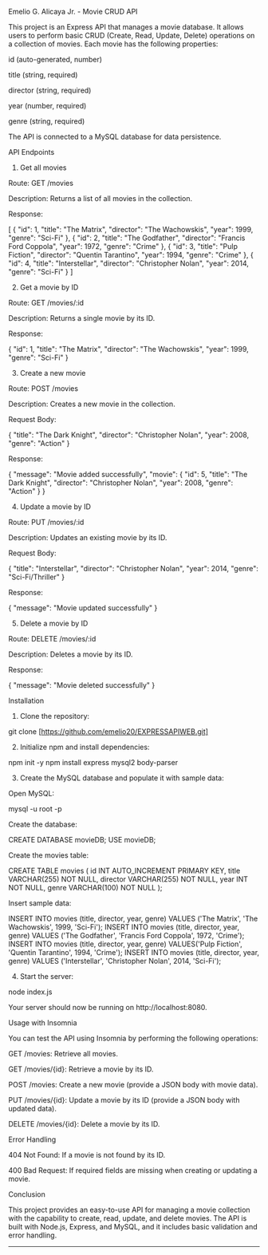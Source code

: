 Emelio G. Alicaya Jr. - Movie CRUD API


This project is an Express API that manages a movie database. It allows users to perform basic CRUD (Create, Read, Update, Delete) operations on a collection of movies. Each movie has the following properties:

id (auto-generated, number)

title (string, required)

director (string, required)

year (number, required)

genre (string, required)


The API is connected to a MySQL database for data persistence.

API Endpoints

1. Get all movies

Route: GET /movies

Description: Returns a list of all movies in the collection.

Response:


[
  {
    "id": 1,
    "title": "The Matrix",
    "director": "The Wachowskis",
    "year": 1999,
    "genre": "Sci-Fi"
  },
  {
    "id": 2,
    "title": "The Godfather",
    "director": "Francis Ford Coppola",
    "year": 1972,
    "genre": "Crime"
  },
  {
    "id": 3,
    "title": "Pulp Fiction",
    "director": "Quentin Tarantino",
    "year": 1994,
    "genre": "Crime"
  },
  {
    "id": 4,
    "title": "Interstellar",
    "director": "Christopher Nolan",
    "year": 2014,
    "genre": "Sci-Fi"
  }
]

2. Get a movie by ID

Route: GET /movies/:id

Description: Returns a single movie by its ID.

Response:


{
  "id": 1,
  "title": "The Matrix",
  "director": "The Wachowskis",
  "year": 1999,
  "genre": "Sci-Fi"
}

3. Create a new movie

Route: POST /movies

Description: Creates a new movie in the collection.

Request Body:


{
  "title": "The Dark Knight",
  "director": "Christopher Nolan",
  "year": 2008,
  "genre": "Action"
}

Response:


{
  "message": "Movie added successfully",
  "movie": {
    "id": 5,
    "title": "The Dark Knight",
    "director": "Christopher Nolan",
    "year": 2008,
    "genre": "Action"
  }
}

4. Update a movie by ID

Route: PUT /movies/:id

Description: Updates an existing movie by its ID.

Request Body:


{
  "title": "Interstellar",
  "director": "Christopher Nolan",
  "year": 2014,
  "genre": "Sci-Fi/Thriller"
}

Response:


{
  "message": "Movie updated successfully"
}

5. Delete a movie by ID

Route: DELETE /movies/:id

Description: Deletes a movie by its ID.

Response:


{
  "message": "Movie deleted successfully"
}

Installation

1. Clone the repository:

git clone [https://github.com/emelio20/EXPRESSAPIWEB.git]


2. Initialize npm and install dependencies:

npm init -y
npm install express mysql2 body-parser


3. Create the MySQL database and populate it with sample data:

Open MySQL:

mysql -u root -p

Create the database:

CREATE DATABASE movieDB;
USE movieDB;

Create the movies table:

CREATE TABLE movies (
  id INT AUTO_INCREMENT PRIMARY KEY,
  title VARCHAR(255) NOT NULL,
  director VARCHAR(255) NOT NULL,
  year INT NOT NULL,
  genre VARCHAR(100) NOT NULL
);

Insert sample data:

INSERT INTO movies (title, director, year, genre) VALUES ('The Matrix', 'The Wachowskis', 1999, 'Sci-Fi');
INSERT INTO movies (title, director, year, genre) VALUES ('The Godfather', 'Francis Ford Coppola', 1972, 'Crime');
INSERT INTO movies (title, director, year, genre) VALUES('Pulp Fiction', 'Quentin Tarantino', 1994, 'Crime');
INSERT INTO movies (title, director, year, genre) VALUES ('Interstellar', 'Christopher Nolan', 2014, 'Sci-Fi');



4. Start the server:

node index.js

Your server should now be running on http://localhost:8080.



Usage with Insomnia

You can test the API using Insomnia by performing the following operations:

GET /movies: Retrieve all movies.

GET /movies/{id}: Retrieve a movie by its ID.

POST /movies: Create a new movie (provide a JSON body with movie data).

PUT /movies/{id}: Update a movie by its ID (provide a JSON body with updated data).

DELETE /movies/{id}: Delete a movie by its ID.


Error Handling

404 Not Found: If a movie is not found by its ID.

400 Bad Request: If required fields are missing when creating or updating a movie.


Conclusion

This project provides an easy-to-use API for managing a movie collection with the capability to create, read, update, and delete movies. The API is built with Node.js, Express, and MySQL, and it includes basic validation and error handling.


---






